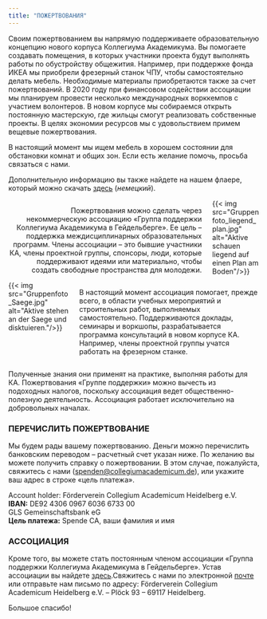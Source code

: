 ```yaml
---
title: "ПОЖЕРТВОВАНИЯ"
---
```


Своим пожертвованием вы напрямую поддерживаете образовательную концепцию нового корпуса Коллегиума Академикума. Вы помогаете создавать помещения, в которых участники проекта будут выполнять работы по обустройству общежития. Например, при поддержке фонда ИКЕА мы приобрели фрезерный станок ЧПУ, чтобы самостоятельно делать мебель. Необходимые материалы приобретаются также за счет пожертвований. В 2020 году при финансовом содействии ассоциации мы планируем провести несколько международных ворккемпов с участием волонтеров. В новом корпусе мы собираемся открыть постоянную мастерскую, где жильцы смогут реализовать собственные проекты. В целях экономии ресурсов мы с удовольствием примем вещевые пожертвования.

В настоящий момент мы ищем мебель в хорошем состоянии для обстановки комнат и общих зон. Если есть желание помочь, просьба связаться с нами.

Дополнительную информацию вы также найдете на нашем флаере, который можно скачать <a href="/docs/2019_spenden_flyer.pdf">здесь</a> (_немецкий_).

<div class="columns">
  <div class="column">
    <p style="text-align:right">
    Пожертвования можно сделать через некоммерческую ассоциацию «Группа поддержки Коллегиума Академикума в Гейдельберге». Ее цель – поддержка междисциплинарных образовательных программ. Члены ассоциации – это бывшие участники КА, члены проектной группы, спонсоры, люди, которые поддерживают идеями или материально, чтобы создать свободные пространства для молодежи.
    </p>
  </div>
  <div class="column">
    {{< img src="Gruppenfoto_liegend_plan.jpg" alt="Aktive schauen liegend auf einen Plan am Boden"/>}}
  </div>
</div>

<div class="columns">
  <div class="column">
  {{< img src="Gruppenfoto_Saege.jpg" alt="Aktive stehen an der Saege und disktuieren."/>}}
  </div>

  <div class="column">
    <p style="text-align:left">
    В настоящий момент ассоциация помогает, прежде всего, в области учебных мероприятий и строительных работ, выполняемых самостоятельно. Поддерживаются доклады, семинары и воркшопы, разрабатывается программа консультаций в новом корпусе КА.
    <br>
    Например, члены проектной группы учатся работать на фрезерном станке.
    </p>
  </div>
</div>



Полученные знания они применят на практике, выполняя работы для КА. Пожертвования «Группе поддержки» можно вычесть из подоходных налогов, поскольку ассоциация ведет общественно-полезную деятельность. Ассоциация работает исключительно на добровольных началах.


### ПЕРЕЧИСЛИТЬ ПОЖЕРТВОВАНИЕ
Мы будем рады вашему пожертвованию. Деньги можно перечислить банковским переводом – расчетный счет указан ниже. По желанию вы можете получить справку о пожертвовании. В этом случае, пожалуйста, свяжитесь с нами (<a href="mailto:spenden@collegiumacademicum.de">spenden@collegiumacademicum.de</a>), или укажите ваш адрес в строке «цель платежа».


<div class="notification is-primary">
  Account holder: Förderverein Collegium Academicum Heidelberg e.V.<br>
  <b>IBAN:</b> DE92 4306 0967 6036 6733 00<br>
  GLS Gemeinschaftsbank eG<br>
  <b>Цель платежа:</b> Spende CA, ваши фамилия и имя
</div>


### АССОЦИАЦИЯ
Кроме того, вы можете стать постоянным членом ассоциации «Группа поддержки Коллегиума Академикума в Гейдельберге». Устав ассоциации вы найдете [здесь](/docs/satzung_foerderverein.pdf).Свяжитесь с нами по электронной [почте](mailto:collegiumacademicum@posteo.de) или отправьте нам письмо по адресу: Förderverein Collegium Academicum Heidelberg e.V. – Plöck 93 –
69117 Heidelberg.

Большое спасибо!
